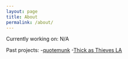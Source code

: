 ```yaml
---
layout: page
title: About
permalink: /about/
---
```


Currently working on: 
N/A

Past projects:
-[quotemunk][kindle app]
-[Thick as Thieves LA][tatla]

[kindle app]: https://github.com/cicadas-2014/quotemunk
[tatla]: https://github.com/ksin/thickasthieves